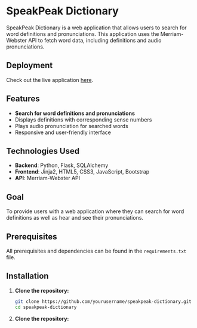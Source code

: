 # SpeakPeak Dictionary

SpeakPeak Dictionary is a web application that allows users to search for word definitions and pronunciations. This application uses the Merriam-Webster API to fetch word data, including definitions and audio pronunciations.

## Deployment

Check out the live application [here](https://speakpeak.onrender.com/words/search).

## Features

- **Search for word definitions and pronunciations**
- Displays definitions with corresponding sense numbers
- Plays audio pronunciation for searched words
- Responsive and user-friendly interface

## Technologies Used

- **Backend**: Python, Flask, SQLAlchemy
- **Frontend**: Jinja2, HTML5, CSS3, JavaScript, Bootstrap
- **API**: Merriam-Webster API

## Goal

To provide users with a web application where they can search for word definitions as well as hear and see their pronunciations.

## Prerequisites

All prerequisites and dependencies can be found in the `requirements.txt` file.

## Installation

1. **Clone the repository:**

   ```sh
   git clone https://github.com/yourusername/speakpeak-dictionary.git
   cd speakpeak-dictionary

1. **Clone the repository:**